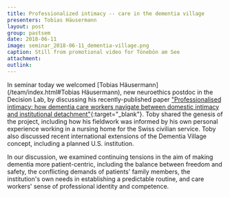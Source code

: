 ```yaml
---
title: Professionalized intimacy -- care in the dementia village 
presenters: Tobias Häusermann
layout: post
group: pastsem
date: 2018-06-11
image: seminar_2018-06-11_dementia-village.png
caption: Still from promotional video for Tönebön am See
attachment:
outlink: 
---
```


In seminar today we welcomed [Tobias Häusermann](/team/index.html#Tobias Häusermann), new neuroethics postdoc in the Decision Lab, by discussing his recently-published paper ["Professionalised intimacy: how dementia care workers navigate between domestic intimacy and institutional detachment"](https://onlinelibrary.wiley.com/doi/pdf/10.1111/1467-9566.12730){:target="\_blank"}. Toby shared the genesis of the project, including how his fieldwork was informed by his own personal experience working in a nursing home for the Swiss civilian service. Toby also discussed recent international extensions of the Dementia Village concept, including a planned U.S. institution.

In our discussion, we examined continuing tensions in the aim of making dementia more patient-centric, including the balance between freedom and safety, the conflicting demands of patients' family members, the institution's own needs in establishing a predictable routine, and care workers' sense of professional identity and competence. 
